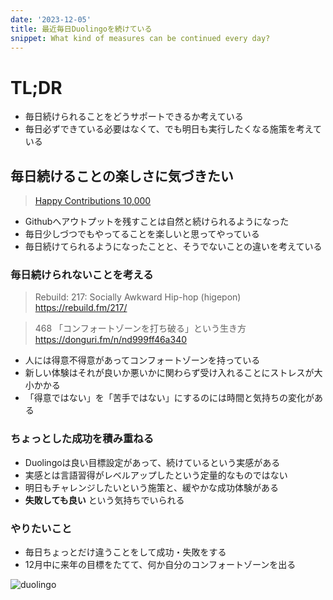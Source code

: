 ```yaml
---
date: '2023-12-05'
title: 最近毎日Duolingoを続けている
snippet: What kind of measures can be continued every day?
---
```


# TL;DR

- 毎日続けられることをどうサポートできるか考えている
- 毎日必ずできている必要はなくて、でも明日も実行したくなる施策を考えている

## 毎日続けることの楽しさに気づきたい

> [Happy Contributions 10,000](/entry/2020/02/20/commit)

- Githubへアウトプットを残すことは自然と続けられるようになった
- 毎日少しづつでもやってることを楽しいと思ってやっている
- 毎日続けてられるようになったことと、そうでないことの違いを考えている

### 毎日続けられないことを考える

> Rebuild: 217: Socially Awkward Hip-hop (higepon) https://rebuild.fm/217/

> 468 「コンフォートゾーンを打ち破る」という生き方
> https://donguri.fm/n/nd999ff46a340

- 人には得意不得意があってコンフォートゾーンを持っている
- 新しい体験はそれが良いか悪いかに関わらず受け入れることにストレスが大小かかる
- 「得意ではない」を「苦手ではない」にするのには時間と気持ちの変化がある

### ちょっとした成功を積み重ねる

- Duolingoは良い目標設定があって、続けているという実感がある
- 実感とは言語習得がレベルアップしたという定量的なものではない
- 明日もチャレンジしたいという施策と、緩やかな成功体験がある
- **失敗しても良い** という気持ちでいられる

### やりたいこと

- 毎日ちょっとだけ違うことをして成功・失敗をする
- 12月中に来年の目標をたてて、何か自分のコンフォートゾーンを出る

![duolingo](/Duolingo_Sharing.jpg)
